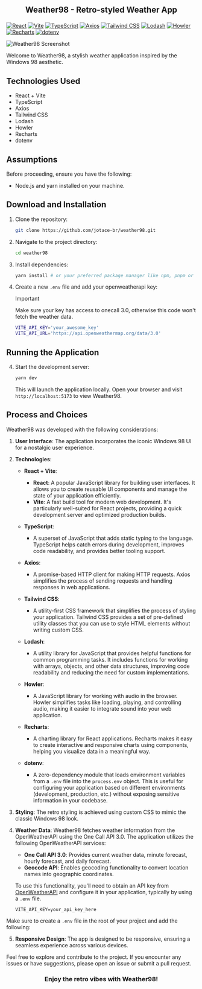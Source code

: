 ## <p align="center">Weather98 - Retro-styled Weather App</p>

[![React](https://img.shields.io/badge/React-17.x-blue)](https://reactjs.org/)
[![Vite](https://img.shields.io/badge/Vite-2.x-success)](https://vitejs.dev/)
[![TypeScript](https://img.shields.io/badge/TypeScript-4.x-blue)](https://www.typescriptlang.org/)
[![Axios](https://img.shields.io/badge/Axios-0.21.x-blue)](https://axios-http.com/)
[![Tailwind CSS](https://img.shields.io/badge/Tailwind%20CSS-2.x-blueviolet)](https://tailwindcss.com/)
[![Lodash](https://img.shields.io/badge/Lodash-4.x-success)](https://lodash.com/)
[![Howler](https://img.shields.io/badge/Howler-2.x-orange)](https://howlerjs.com/)
[![Recharts](https://img.shields.io/badge/Recharts-2.x-yellowgreen)](https://recharts.org/)
[![dotenv](https://img.shields.io/badge/dotenv-10.x-lightgrey)](https://www.npmjs.com/package/dotenv)

![Weather98 Screenshot](https://i.ibb.co/QYXR5pQ/weather98.png)

Welcome to Weather98, a stylish weather application inspired by the Windows 98 aesthetic.

## Technologies Used

- React + Vite
- TypeScript
- Axios
- Tailwind CSS
- Lodash
- Howler
- Recharts
- dotenv

## Assumptions

Before proceeding, ensure you have the following:

- Node.js and yarn installed on your machine.

## Download and Installation

1. Clone the repository:

   ```bash
   git clone https://github.com/jotace-br/weather98.git
   ```

2. Navigate to the project directory:

   ```bash
   cd weather98
   ```

3. Install dependencies:

   ```bash
   yarn install # or your preferred package manager like npm, pnpm or bun
   ```

4. Create a new `.env` file and add your openweatherapi key:

   > [!IMPORTANT]
   > Make sure your key has access to onecall 3.0, otherwise this code won't fetch the weather data.

   ```bash
   VITE_API_KEY='your_awesome_key'
   VITE_API_URL='https://api.openweathermap.org/data/3.0'
   ```

## Running the Application

4. Start the development server:

   ```bash
   yarn dev
   ```

   This will launch the application locally. Open your browser and visit `http://localhost:5173` to view Weather98.

## Process and Choices

Weather98 was developed with the following considerations:

1. **User Interface**: The application incorporates the iconic Windows 98 UI for a nostalgic user experience.

2. **Technologies**:

   - **React + Vite**:

     - **React**: A popular JavaScript library for building user interfaces. It allows you to create reusable UI components and manage the state of your application efficiently.
     - **Vite**: A fast build tool for modern web development. It's particularly well-suited for React projects, providing a quick development server and optimized production builds.

   - **TypeScript**:

     - A superset of JavaScript that adds static typing to the language. TypeScript helps catch errors during development, improves code readability, and provides better tooling support.

   - **Axios**:

     - A promise-based HTTP client for making HTTP requests. Axios simplifies the process of sending requests and handling responses in web applications.

   - **Tailwind CSS**:

     - A utility-first CSS framework that simplifies the process of styling your application. Tailwind CSS provides a set of pre-defined utility classes that you can use to style HTML elements without writing custom CSS.

   - **Lodash**:

     - A utility library for JavaScript that provides helpful functions for common programming tasks. It includes functions for working with arrays, objects, and other data structures, improving code readability and reducing the need for custom implementations.

   - **Howler**:

     - A JavaScript library for working with audio in the browser. Howler simplifies tasks like loading, playing, and controlling audio, making it easier to integrate sound into your web application.

   - **Recharts**:

     - A charting library for React applications. Recharts makes it easy to create interactive and responsive charts using components, helping you visualize data in a meaningful way.

   - **dotenv**:
     - A zero-dependency module that loads environment variables from a `.env` file into the `process.env` object. This is useful for configuring your application based on different environments (development, production, etc.) without exposing sensitive information in your codebase.

3. **Styling**: The retro styling is achieved using custom CSS to mimic the classic Windows 98 look.

4. **Weather Data**: Weather98 fetches weather information from the OpenWeatherAPI using the One Call API 3.0. The application utilizes the following OpenWeatherAPI services:

   - **One Call API 3.0**: Provides current weather data, minute forecast, hourly forecast, and daily forecast.
   - **Geocode API**: Enables geocoding functionality to convert location names into geographic coordinates.

   To use this functionality, you'll need to obtain an API key from [OpenWeatherAPI](https://openweathermap.org/api) and configure it in your application, typically by using a `.env` file.

   ```env
   VITE_API_KEY=your_api_key_here
   ```

Make sure to create a `.env` file in the root of your project and add the following:

5. **Responsive Design**: The app is designed to be responsive, ensuring a seamless experience across various devices.

Feel free to explore and contribute to the project. If you encounter any issues or have suggestions, please open an issue or submit a pull request.

### <p align="center">Enjoy the retro vibes with Weather98!<p>
